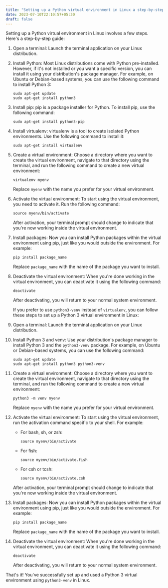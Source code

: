 ```yaml
---
title: "Setting up a Python virtual environment in Linux a step-by-step guide"
date: 2023-07-10T22:10:57+05:30
draft: false
---
```

Setting up a Python virtual environment in Linux involves a few steps. Here's a step-by-step guide:

1. Open a terminal: Launch the terminal application on your Linux distribution.

2. Install Python: Most Linux distributions come with Python pre-installed. However, if it's not installed or you want a specific version, you can install it using your distribution's package manager. For example, on Ubuntu or Debian-based systems, you can use the following command to install Python 3:

   ```
   sudo apt-get update
   sudo apt-get install python3
   ```

3. Install pip: pip is a package installer for Python. To install pip, use the following command:

   ```
   sudo apt-get install python3-pip
   ```

4. Install virtualenv: virtualenv is a tool to create isolated Python environments. Use the following command to install it:

   ```
   sudo apt-get install virtualenv
   ```

5. Create a virtual environment: Choose a directory where you want to create the virtual environment, navigate to that directory using the terminal, and run the following command to create a new virtual environment:

   ```
   virtualenv myenv
   ```

   Replace `myenv` with the name you prefer for your virtual environment.

6. Activate the virtual environment: To start using the virtual environment, you need to activate it. Run the following command:

   ```
   source myenv/bin/activate
   ```

   After activation, your terminal prompt should change to indicate that you're now working inside the virtual environment.

7. Install packages: Now you can install Python packages within the virtual environment using pip, just like you would outside the environment. For example:

   ```
   pip install package_name
   ```

   Replace `package_name` with the name of the package you want to install.

8. Deactivate the virtual environment: When you're done working in the virtual environment, you can deactivate it using the following command:

   ```
   deactivate
   ```

   After deactivating, you will return to your normal system environment.

   If you prefer to use `python3-venv` instead of `virtualenv`, you can follow these steps to set up a Python 3 virtual environment in Linux:

10. Open a terminal: Launch the terminal application on your Linux distribution.

11. Install Python 3 and venv: Use your distribution's package manager to install Python 3 and the `python3-venv` package. For example, on Ubuntu or Debian-based systems, you can use the following command:

    ```
    sudo apt-get update
    sudo apt-get install python3 python3-venv
    ```

12. Create a virtual environment: Choose a directory where you want to create the virtual environment, navigate to that directory using the terminal, and run the following command to create a new virtual environment:

    ```
    python3 -m venv myenv
    ```

    Replace `myenv` with the name you prefer for your virtual environment.

13. Activate the virtual environment: To start using the virtual environment, run the activation command specific to your shell. For example:

    - For bash, sh, or zsh:

      ```
      source myenv/bin/activate
      ```

    - For fish:

      ```
      source myenv/bin/activate.fish
      ```

    - For csh or tcsh:

      ```
      source myenv/bin/activate.csh
      ```

    After activation, your terminal prompt should change to indicate that you're now working inside the virtual environment.

14. Install packages: Now you can install Python packages within the virtual environment using pip, just like you would outside the environment. For example:

    ```
    pip install package_name
    ```

    Replace `package_name` with the name of the package you want to install.

15. Deactivate the virtual environment: When you're done working in the virtual environment, you can deactivate it using the following command:

    ```
    deactivate
    ```

    After deactivating, you will return to your normal system environment.

That's it! You've successfully set up and used a Python 3 virtual environment using `python3-venv` in Linux.
